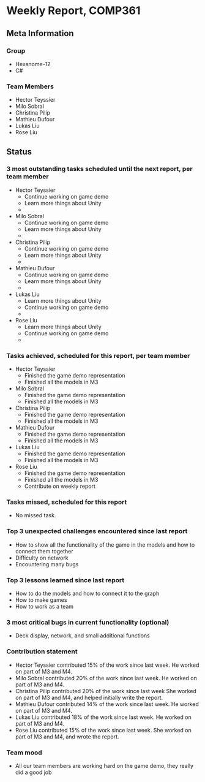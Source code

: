 # Weekly Report, COMP361

## Meta Information

### Group

 * Hexanome-12
 * C#

### Team Members
 * Hector Teyssier
 * Milo Sobral
 * Christina Pilip
 * Mathieu Dufour
 * Lukas Liu
 * Rose Liu

## Status

### 3 most outstanding tasks scheduled until the next report, per team member

* Hector Teyssier
  * Continue working on game demo
  * Learn more things about Unity
  *
* Milo Sobral
  * Continue working on game demo
  * Learn more things about Unity
  *
* Christina Pilip
  * Continue working on game demo
  * Learn more things about Unity
  *
* Mathieu Dufour
  * Continue working on game demo
  * Learn more things about Unity
  *
* Lukas Liu
  * Learn more things about Unity
  * Continue working on game demo
  *
* Rose Liu
  * Learn more things about Unity
  * Continue working on game demo
  *

### Tasks achieved, scheduled for this report, per team member

* Hector Teyssier
  * Finished the game demo representation
  * Finished all the models in M3
* Milo Sobral
  * Finished the game demo representation
  * Finished all the models in M3
* Christina Pilip
  * Finished the game demo representation
  * Finished all the models in M3
* Mathieu Dufour
  * Finished the game demo representation
  * Finished all the models in M3
* Lukas Liu
  * Finished the game demo representation
  * Finished all the models in M3
* Rose Liu
  * Finished the game demo representation
  * Finished all the models in M3
  * Contribute on weekly report

### Tasks missed, scheduled for this report
 * No missed task.

### Top 3 unexpected challenges encountered since last report
 * How to show all the functionality of the game in the models and how to connect them together
 * Difficulty on network
 * Encountering many bugs

### Top 3 lessons learned since last report
 * How to do the models and how to connect it to the graph
 * How to make games
 * How to work as a team

### 3 most critical bugs in current functionality (optional)
 * Deck display, network, and small additional functions

### Contribution statement

 * Hector Teyssier contributed 15% of the work since last week. He worked on part of M3 and M4.
 * Milo Sobral contributed 20% of the work since last week. He worked on part of M3 and M4.
 * Christina Pilip contributed 20% of the work since last week She worked on part of M3 and M4, and helped initially write the report.
 * Mathieu Dufour contributed 14% of the work since last week. He worked on part of M3 and M4.
 * Lukas Liu contributed 18% of the work since last week. He worked on part of M3 and M4.
 * Rose Liu contributed 15% of the work since last week. She worked on part of M3 and M4, and wrote the report.

### Team mood

 * All our team members are working hard on the game demo, they really did a good job
